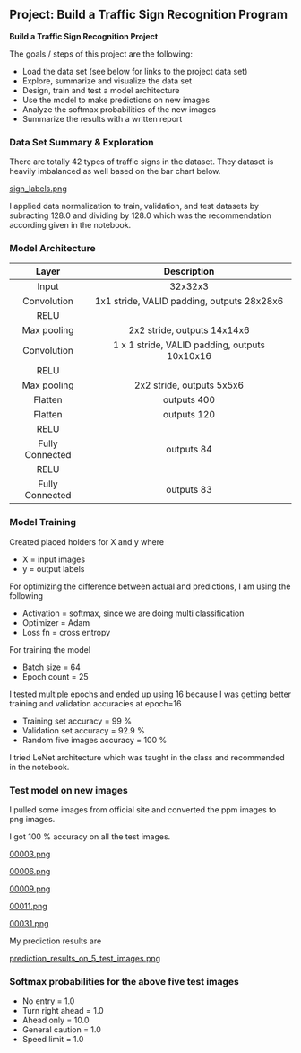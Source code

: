 ## Project: Build a Traffic Sign Recognition Program

**Build a Traffic Sign Recognition Project**

The goals / steps of this project are the following:
* Load the data set (see below for links to the project data set)
* Explore, summarize and visualize the data set
* Design, train and test a model architecture
* Use the model to make predictions on new images
* Analyze the softmax probabilities of the new images
* Summarize the results with a written report


### Data Set Summary & Exploration

There are totally 42 types of traffic signs in the dataset. They dataset is heavily imbalanced as well based on the bar chart below.

[sign_labels.png](sign_labels.png)

I applied data normalization to train, validation, and test datasets by subracting 128.0 and dividing by 128.0 which was the recommendation according given in the notebook.

### Model Architecture

| Layer         		|     Description	        					| 
|:---------------------:|:---------------------------------------------:| 
| Input         		| 32x32x3 							| 
| Convolution 	| 1x1 stride, VALID padding, outputs 28x28x6 	|
| RELU					|												|
| Max pooling	      	| 2x2 stride,  outputs 14x14x6 				|
| Convolution     | 1 x 1 stride, VALID padding, outputs 10x10x16
| RELU    | |      									|
| Max pooling	      	| 2x2 stride,  outputs 5x5x6 |
| Flatten    | outputs 400 |  
| Flatten    | outputs 120 |  
| RELU    | |   
| Fully Connected    | outputs 84 |   
| RELU    | |   
| Fully Connected    | outputs 83 |

### Model Training
Created placed holders for X and y where

- X = input images
- y = output labels

For optimizing the difference between actual and predictions, I am using the following

- Activation = softmax, since we are doing multi classification
- Optimizer = Adam
- Loss fn = cross entropy

For training the model

- Batch size = 64
- Epoch count = 25

I tested multiple epochs and ended up using 16 because I was getting better training and validation accuracies at epoch=16

- Training set accuracy = 99 %
- Validation set accuracy = 92.9 %
- Random five images accuracy = 100 %
  
I tried LeNet architecture which was taught in the class and recommended in the notebook.

### Test model on new images

I pulled some images from official site and converted the ppm images to png images.

I got 100 % accuracy on all the test images. 


[00003.png](test_images/00003.png)

[00006.png](test_images/00006.png)

[00009.png](test_images/00009.png)

[00011.png](test_images/00011.png)

[00031.png](test_images/00031.png)

My prediction results are 

[prediction_results_on_5_test_images.png](test_images/prediction_results_on_5_test_images.png)

### Softmax probabilities for the above five test images

- No entry = 1.0
- Turn right ahead = 1.0
- Ahead only = 10.0
- General caution = 1.0
- Speed limit = 1.0
